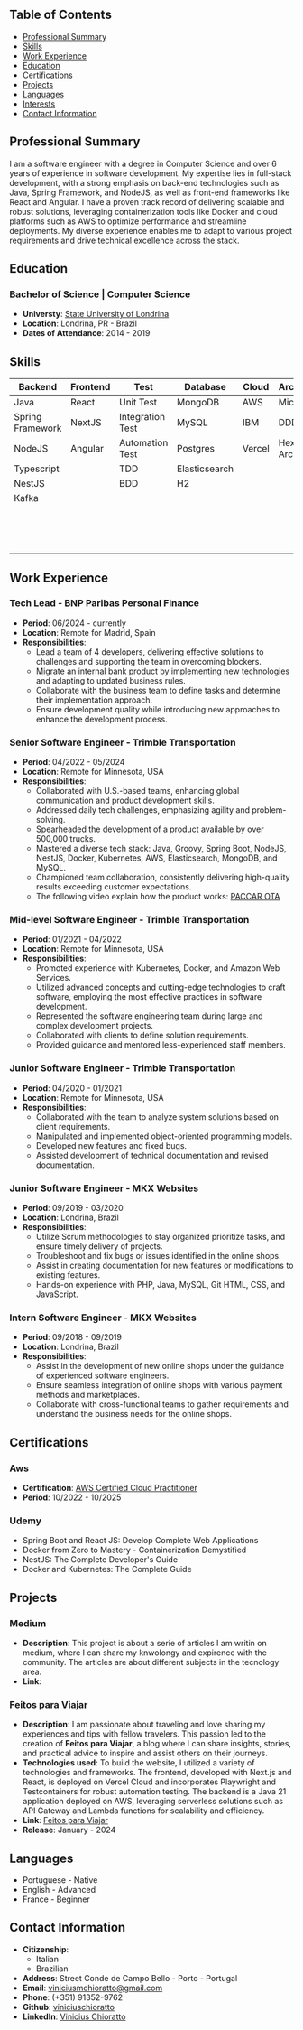 ## Table of Contents

- [Professional Summary](#professional-summary)
- [Skills](#skills)
- [Work Experience](#work-experience)
- [Education](#education)
- [Certifications](#certifications)
- [Projects](#projects)
- [Languages](#languages)
- [Interests](#interests)
- [Contact Information](#contact-information)

## Professional Summary

I am a software engineer with a degree in Computer Science and over 6 years of experience in software development. My expertise lies in full-stack development, with a strong emphasis on back-end technologies such as Java, Spring Framework, and NodeJS, as well as front-end frameworks like React and Angular. I have a proven track record of delivering scalable and robust solutions, leveraging containerization tools like Docker and cloud platforms such as AWS to optimize performance and streamline deployments. My diverse experience enables me to adapt to various project requirements and drive technical excellence across the stack.

## Education

### Bachelor of Science | Computer Science

- **Universty**: [State University of Londrina](https://portal.uel.br/conheca-a-uel/)
- **Location**: Londrina, PR - Brazil
- **Dates of Attendance**: 2014 - 2019

## Skills

| Backend          | Frontend | Test             | Database      | Cloud  | Architecture           | Devops     |
| ---------------- | -------- | ---------------- | ------------- | ------ | ---------------------- | ---------- |
| Java             | React    | Unit Test        | MongoDB       | AWS    | Microservice           | Git        |
| Spring Framework | NextJS   | Integration Test | MySQL         | IBM    | DDD                    | CI/CD      |
| NodeJS           | Angular  | Automation Test  | Postgres      | Vercel | Hexagonal Architecture | Docker     |
| Typescript       |          | TDD              | Elasticsearch |        |                        | Terraform  |
| NestJS           |          | BDD              | H2            |        |                        | Jenkins    |
| Kafka            |          |                  |               |        |                        | Buildkite  |
|                  |          |                  |               |        |                        | Kubernetes |
|                  |          |                  |               |        |                        | Datadog    |
|                  |          |                  |               |        |                        | Grafana    |
|                  |          |                  |               |        |                        |

## Work Experience

### Tech Lead - BNP Paribas Personal Finance

- **Period**: 06/2024 - currently
- **Location**: Remote for Madrid, Spain
- **Responsibilities**:
  - Lead a team of 4 developers, delivering effective solutions to challenges and supporting the team in overcoming blockers.
  - Migrate an internal bank product by implementing new technologies and adapting to updated business rules.
  - Collaborate with the business team to define tasks and determine their implementation approach.
  - Ensure development quality while introducing new approaches to enhance the development process.

### Senior Software Engineer - Trimble Transportation

- **Period**: 04/2022 - 05/2024
- **Location**: Remote for Minnesota, USA
- **Responsibilities**:
  - Collaborated with U.S.-based teams, enhancing global communication and product development skills.
  - Addressed daily tech challenges, emphasizing agility and problem-solving.
  - Spearheaded the development of a product available by over 500,000 trucks.
  - Mastered a diverse tech stack: Java, Groovy, Spring Boot, NodeJS, NestJS, Docker, Kubernetes, AWS, Elasticsearch, MongoDB, and MySQL.
  - Championed team collaboration, consistently delivering high-quality results exceeding customer expectations.
  - The following video explain how the product works: [PACCAR OTA](https://youtu.be/RGaNOLW6mVM?si=yn6Szv0rXs7idXF0)

### Mid-level Software Engineer - Trimble Transportation

- **Period**: 01/2021 - 04/2022
- **Location**: Remote for Minnesota, USA
- **Responsibilities**:
  - Promoted experience with Kubernetes, Docker, and Amazon Web Services.
  - Utilized advanced concepts and cutting-edge technologies to craft software, employing the most effective practices in software development.
  - Represented the software engineering team during large and complex development projects.
  - Collaborated with clients to define solution requirements.
  - Provided guidance and mentored less-experienced staff members.

### Junior Software Engineer - Trimble Transportation

- **Period**: 04/2020 - 01/2021
- **Location**: Remote for Minnesota, USA
- **Responsibilities**:
  - Collaborated with the team to analyze system solutions based on client requirements.
  - Manipulated and implemented object-oriented programming models.
  - Developed new features and fixed bugs.
  - Assisted development of technical documentation and revised documentation.

### Junior Software Engineer - MKX Websites

- **Period**: 09/2019 - 03/2020
- **Location**: Londrina, Brazil
- **Responsibilities**:
  - Utilize Scrum methodologies to stay organized prioritize tasks, and ensure timely delivery of projects.
  - Troubleshoot and fix bugs or issues identified in the online shops.
  - Assist in creating documentation for new features or modifications to existing features.
  - Hands-on experience with PHP, Java, MySQL, Git HTML, CSS, and JavaScript.

### Intern Software Engineer - MKX Websites

- **Period**: 09/2018 - 09/2019
- **Location**: Londrina, Brazil
- **Responsibilities**:
  - Assist in the development of new online shops under the guidance of experienced software engineers.
  - Ensure seamless integration of online shops with various payment methods and marketplaces.
  - Collaborate with cross-functional teams to gather requirements and understand the business needs for the online shops.

## Certifications

### Aws

- **Certification**: [AWS Certified Cloud Practitioner](https://www.credly.com/badges/76fcbcf4-b675-40cf-b62e-f1c27b97394e/linked_in_profile)
- **Period**: 10/2022 - 10/2025

### Udemy

- Spring Boot and React JS: Develop Complete Web Applications
- Docker from Zero to Mastery - Containerization Demystified
- NestJS: The Complete Developer's Guide
- Docker and Kubernetes: The Complete Guide

## Projects

### Medium

- **Description**: This project is about a serie of articles I am writin on medium, where I can share my knwolongy and expirence with the community. The articles are about different subjects in the tecnology area.
- **Link**:

### Feitos para Viajar

- **Description**: I am passionate about traveling and love sharing my experiences and tips with fellow travelers. This passion led to the creation of **Feitos para Viajar**, a blog where I can share insights, stories, and practical advice to inspire and assist others on their journeys.
- **Technologies used**: To build the website, I utilized a variety of technologies and frameworks. The frontend, developed with Next.js and React, is deployed on Vercel Cloud and incorporates Playwright and Testcontainers for robust automation testing. The backend is a Java 21 application deployed on AWS, leveraging serverless solutions such as API Gateway and Lambda functions for scalability and efficiency.
- **Link**: [Feitos para Viajar](https://www.feitosparaviajar.com.br/en)
- **Release**: January - 2024

## Languages

- Portuguese - Native
- English - Advanced
- France - Beginner

## Contact Information

- **Citizenship**:
  - Italian
  - Brazilian
- **Address**: Street Conde de Campo Bello - Porto - Portugal
- **Email**: viniciusmchioratto@gmail.com
- **Phone**: (+351) 91352-9762
- **Github**: [viniciuschioratto](https://github.com/viniciuschioratto)
- **LinkedIn**: [Vinicius Chioratto](https://www.linkedin.com/in/vinicius-chioratto)
